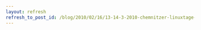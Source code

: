 ```yaml
---
layout: refresh
refresh_to_post_id: /blog/2010/02/16/13-14-3-2010-chemnitzer-linuxtage-2010/index
---
```

